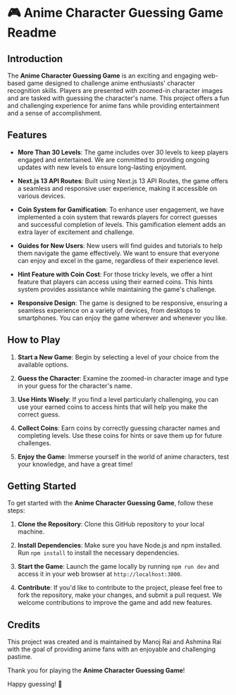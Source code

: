# 🎮 Anime Character Guessing Game Readme

## Introduction

The **Anime Character Guessing Game** is an exciting and engaging web-based game designed to challenge anime enthusiasts' character recognition skills. Players are presented with zoomed-in character images and are tasked with guessing the character's name. This project offers a fun and challenging experience for anime fans while providing entertainment and a sense of accomplishment.

## Features

- **More Than 30 Levels**: The game includes over 30 levels to keep players engaged and entertained. We are committed to providing ongoing updates with new levels to ensure long-lasting enjoyment.

- **Next.js 13 API Routes**: Built using Next.js 13 API Routes, the game offers a seamless and responsive user experience, making it accessible on various devices.

- **Coin System for Gamification**: To enhance user engagement, we have implemented a coin system that rewards players for correct guesses and successful completion of levels. This gamification element adds an extra layer of excitement and challenge.

- **Guides for New Users**: New users will find guides and tutorials to help them navigate the game effectively. We want to ensure that everyone can enjoy and excel in the game, regardless of their experience level.

- **Hint Feature with Coin Cost**: For those tricky levels, we offer a hint feature that players can access using their earned coins. This hints system provides assistance while maintaining the game's challenge.

- **Responsive Design**: The game is designed to be responsive, ensuring a seamless experience on a variety of devices, from desktops to smartphones. You can enjoy the game wherever and whenever you like.

## How to Play

1. **Start a New Game**: Begin by selecting a level of your choice from the available options.

2. **Guess the Character**: Examine the zoomed-in character image and type in your guess for the character's name.

3. **Use Hints Wisely**: If you find a level particularly challenging, you can use your earned coins to access hints that will help you make the correct guess.

4. **Collect Coins**: Earn coins by correctly guessing character names and completing levels. Use these coins for hints or save them up for future challenges.

5. **Enjoy the Game**: Immerse yourself in the world of anime characters, test your knowledge, and have a great time!

## Getting Started

To get started with the **Anime Character Guessing Game**, follow these steps:

1. **Clone the Repository**: Clone this GitHub repository to your local machine.

2. **Install Dependencies**: Make sure you have Node.js and npm installed. Run `npm install` to install the necessary dependencies.

3. **Start the Game**: Launch the game locally by running `npm run dev` and access it in your web browser at `http://localhost:3000`.

4. **Contribute**: If you'd like to contribute to the project, please feel free to fork the repository, make your changes, and submit a pull request. We welcome contributions to improve the game and add new features.

## Credits

This project was created and is maintained by Manoj Rai and Ashmina Rai with the goal of providing anime fans with an enjoyable and challenging pastime. 

Thank you for playing the **Anime Character Guessing Game**!

Happy guessing! 🎉
